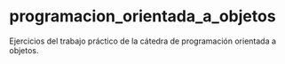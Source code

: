 # programacion_orientada_a_objetos
Ejercicios del trabajo práctico de la cátedra de programación orientada a objetos.
